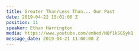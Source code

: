 ```yaml
---
title: Greater Than/Less Than... Our Past
date: 2019-04-22 15:01:00 Z
position: 11
speaker: Ethan Harrington
media: https://www.youtube.com/embed/NQf1kSGSykQ
message_date: 2019-04-21 11:00:00 Z
---
```


